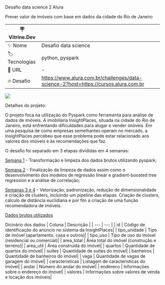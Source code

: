 Desafio data science 2 Alura

Prever valor de imóveis com base em dados da cidade do Rio de Janeiro 

| :placard: Vitrine.Dev |     |
| -------------  | --- |
| :sparkles: Nome        | Desafio data science
| :label: Tecnologias | python, pyspark
| :rocket: URL         | -
| :fire: Desafio     |  	https://www.alura.com.br/challenges/data-science-2?host=https://cursos.alura.com.br

<!-- Inserir imagem com a #vitrinedev ao final do link -->
![](https://external-content.duckduckgo.com/iu/?u=https%3A%2F%2Fres.cloudinary.com%2Fhevo%2Fimage%2Fupload%2Ff_auto%2Cq_auto%2Fv1617607659%2Fhevo-learn%2Fpyspark-1.png&f=1&nofb=1&ipt=0ea1268364f6eb82979b6a58153f7707b873e798d44b437958303579b5396d48&ipo=images#vitrinedev)

Detalhes do projeto:

O projeto foca na utilização do Pyspark como ferramenta para análise de dados de imóveis. A imobiliária InsightPlaces, situada na cidade do Rio de Janeiro, está enfrentando dificuldades para alugar e vender imóveis. Em uma pesquisa de como empresas semelhantes operam no mercado, a InsightPlaces percebeu que esse problema pode estar relacionado aos valores dos imóveis e às recomendações que faz. 

O desafio foi separado em 3 etapas divididas em 4 semanas:

[Semana 1](https://github.com/fafnirkyu/data-challenge-alura/tree/Semana-1) - Transformação e limpeza dos dados brutos utilizando pyspark;

[Semana 2](https://github.com/fafnirkyu/data-challenge-alura/tree/Semana-2) - Finalização da limpeza de dados assim como o desenvolvimento dos modelos de regressão linear e gradient-boosted tree regression e a análise de correlação;

[Semanas 3 e 4](https://github.com/fafnirkyu/data-challenge-alura/tree/Semana-3) - Vetorização, padronização, redução de dimensionalidade e criação de clusters, incluindo um pipeline das etapas.
Criação de clusters, cálculo de distância euclidiana e por fim a criação de uma função recomendadora de imóveis.

[Dados brutos utilizados](https://caelum-online-public.s3.amazonaws.com/challenge-spark/semana-1.zip)

Dicinário dos dados
| Coluna | Descrição |
| --- | --- |
| id              |	Código de identificação do anúncio no sistema da InsightPlaces|
| tipo_unidade    |	Tipo de imóvel (apartamento, casa e outros)|
| tipo_uso        |	Tipo de uso do imóvel (residencial ou comercial)|
| area_total      |	Área total do imóvel (construção e terreno)|
| area_util       | 	Área construída do imóvel|
| quartos         |	Quantidade de quartos do imóvel|
| suites          |	Quantidade de suítes do imóvel|
| banheiros       |	Quantidade de banheiros do imóvel|
| vaga            |	Quantidade de vagas de garagem do imóvel|
| caracteristicas |	Listagem de características do imóvel|
| andar           |	Número do andar do imóvel|
| endereco        |	Informações sobre o endereço do imóvel|
| valores         |	Informações sobre valores de venda e locação dos imóveis|
